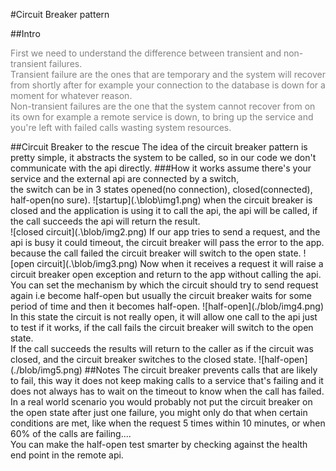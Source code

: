 #Circuit Breaker pattern

##<span>Intro</span>
<p>
<span style="color:grey">First we need to understand the difference between transient and non-transient failures.<br>
Transient failure are the ones that are temporary and the system will recover from shortly after for example your connection to the database is down for a moment for whatever reason.<br>
Non-transient failures are the one that the system cannot recover from on its own for example a remote service is down, to bring up the service and you're left with failed calls wasting system resources.
</span>
</p>
##Circuit Breaker to the rescue
The idea of the circuit breaker pattern is pretty simple, it abstracts the system to be called, so in our code we don't communicate with the api directly.<b4>
###How it works
assume there's your service and the external api are connected by a switch,<br>
the switch can be in 3 states opened(no connection), closed(connected), half-open(no sure).
![startup](.\blob\img1.png)
when the circuit breaker is closed and the application is using it to call the api, the api will be called, if the call succeeds the api will return the result.<br>
![closed circuit](.\blob/img2.png)
If our app tries to send a request, and the api is busy it could timeout, the circuit breaker will pass the error to the app.<br>
because the call failed the circuit breaker will switch to the open state.
![open circuit](.\blob/img3.png)
Now when it receives a request it will raise a circuit breaker open exception and return to the app without calling the api.<br>
You can set the mechanism by which the circuit should try to send request again i.e become half-open but usually the circuit breaker waits for some period of time and then it becomes half-open.
![half-open](./blob/img4.png)
In this state the circuit is not really open, it will allow one call to the api just to test if it works, if the call fails the circuit breaker will switch to the open state.<br>
If the call succeeds the results will return to the caller as if the circuit was closed, and the circuit breaker switches to the closed state.
![half-open](./blob/img5.png)
##Notes
The circuit breaker prevents calls that are likely to fail, this way it does not keep making calls to a service that's failing and it does not always has to wait on the timeout to know when the call has failed.<br>
In a real world scenario you would probably not put the circuit breaker on the open state after just one failure, you might only do that when certain conditions are met, like when the request 5 times within 10 minutes, or when 60% of the calls are failing....<br>
You can make the half-open test smarter by checking against the health end point in the remote api.